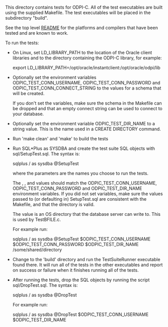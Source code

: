 This directory contains tests for ODPI-C. All of the test executables
are built using the supplied Makefile. The test executables will be
placed in the subdirectory "build".

See the top level [README](../README.md) for the platforms and compilers that
have been tested and are known to work.

To run the tests:

  - On Linux, set LD_LIBRARY_PATH to the location of the Oracle client
    libraries and to the directory containing the ODPI-C library, for
    example:

      export LD_LIBRARY_PATH=/opt/oracle/instantclient:/opt/oracle/odpi/lib

  - Optionally set the environment variables ODPIC_TEST_CONN_USERNAME,
    ODPIC_TEST_CONN_PASSWORD and ODPIC_TEST_CONN_CONNECT_STRING to the
    values for a schema that will be created.

    If you don't set the variables, make sure the schema in the
    Makefile can be dropped and that an empty connect string can be used to
    connect to your database.

  - Optionally set the environment variable ODPIC_TEST_DIR_NAME to a
    string value.  This is the name used in a CREATE DIRECTORY
    command.

  - Run 'make clean' and 'make' to build the tests

  - Run SQL\*Plus as SYSDBA and create the test suite SQL objects with
    sql/SetupTest.sql.  The syntax is:

      sqlplus / as sysdba @SetupTest <odpicuser> <password> <dirname> <dirpath>

    where the parameters are the names you choose to run the tests.

    The <odpicuser>, <password>, and <dirname> values should match the
    ODPIC_TEST_CONN_USERNAME, ODPIC_TEST_CONN_PASSWORD and
    ODPIC_TEST_DIR_NAME environment variables.  If you did not set
    variables, make sure the values passed to (or defaulting in)
    SetupTest.sql are consistent with the Makefile, and that the
    <dirpath> directory is valid.

    The <dirpath> value is an OS directory that the database server
    can write to.  This is used by TestBFILE.c.

    For example run:

      sqlplus / as sysdba @SetupTest $ODPIC_TEST_CONN_USERNAME $ODPIC_TEST_CONN_PASSWORD $ODPIC_TEST_DIR_NAME /some/shared/directory

  - Change to the 'build' directory and run the TestSuiteRunner executable
    found there. It will run all of the tests in the other executables and
    report on success or failure when it finishes running all of the tests.

  - After running the tests, drop the SQL objects by running the
    script sql/DropTest.sql.  The syntax is:

      sqlplus / as sysdba @DropTest <odpicuser> <dirname>

    For example run:

      sqlplus / as sysdba @DropTest $ODPIC_TEST_CONN_USERNAME $ODPIC_TEST_DIR_NAME
